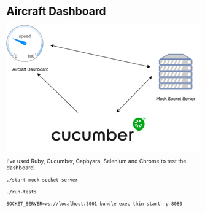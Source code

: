 # Aircraft Dashboard

![testing diagram](./dashboard-testing.png)

I've used Ruby, Cucumber, Capbyara, Selenium and Chrome to test the dashboard.

```./start-mock-socket-server```


```./run-tests```


```SOCKET_SERVER=ws://localhost:3001 bundle exec thin start -p 8080```


